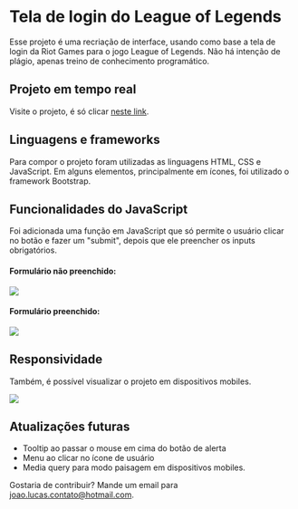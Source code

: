 
# Tela de login do League of Legends

Esse projeto é uma recriação de interface, usando como base a tela de login da Riot Games para o jogo League of Legends. Não há intenção de plágio, apenas treino de conhecimento programático.

## Projeto em tempo real

Visite o projeto, é só clicar [neste link](https://j4odev.github.io/riot-login-screen).

## Linguagens e frameworks

Para compor o projeto foram utilizadas as linguagens HTML, CSS e JavaScript. Em alguns elementos, principalmente em ícones, foi utilizado o framework Bootstrap.

## Funcionalidades do JavaScript

Foi adicionada uma função em JavaScript que só permite o usuário clicar no botão e fazer um "submit", depois que ele preencher os inputs obrigatórios.

#### Formulário não preenchido:

![](https://i.imgur.com/5GMAphg.png)

#### Formulário preenchido:

![](https://i.imgur.com/aI2iWJB.png)

##  Responsividade

Também, é possível visualizar o projeto em dispositivos mobiles.

![](https://i.imgur.com/YEY92Dl.png)

## Atualizações futuras

- Tooltip ao passar o mouse em cima do botão de alerta
- Menu ao clicar no ícone de usuário
- Media query para modo paisagem em dispositivos mobiles.

Gostaria de contribuir? Mande um email para joao.lucas.contato@hotmail.com.


